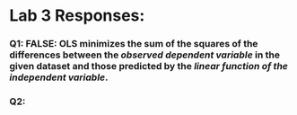 # Lab 3 Responses:

### Q1: FALSE: OLS minimizes the sum of the squares of the differences between the *observed dependent variable* in the given dataset and those predicted by the *linear function of the independent variable*.

### Q2:
